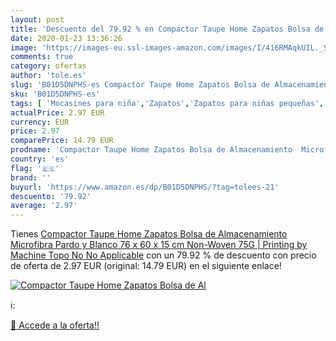 ```yaml
---
layout: post
title: 'Descuento del 79.92 % en Compactor Taupe Home Zapatos Bolsa de Al'
date: 2020-01-23 13:36:26
image: 'https://images-eu.ssl-images-amazon.com/images/I/416RMAqkUIL._SL400_.jpg'
comments: true
category: ofertas
author: 'tole.es'
slug: 'B01D5DNPHS-es Compactor Taupe Home Zapatos Bolsa de Almacenamiento...'
sku: 'B01D5DNPHS-es'
tags: [ 'Mocasines para niña','Zapatos','Zapatos para niñas pequeñas','Zapatos y complementos','zapatos', ]
actualPrice: 2.97 EUR
currency: EUR
price: 2.97
comparePrice: 14.79 EUR
prodname: 'Compactor Taupe Home Zapatos Bolsa de Almacenamiento  Microfibra  Pardo y Blanco  76 x 60 x 15 cm  Non-Woven 75G | Printing by Machine  Topo  No No Applicable'
country: 'es'
flag: '🇪🇸'
brand: ''
buyurl: 'https://www.amazon.es/dp/B01D5DNPHS/?tag=tolees-21'
descuento: '79.92'
average: '2.97'
---
```


Tienes [Compactor Taupe Home Zapatos Bolsa de Almacenamiento  Microfibra  Pardo y Blanco  76 x 60 x 15 cm  Non-Woven 75G | Printing by Machine  Topo  No No Applicable](https://www.amazon.es/dp/B01D5DNPHS/?tag=tolees-21) con un 79.92 % de descuento con precio de oferta de 2.97 EUR (original: 14.79 EUR) en el siguiente enlace!

[![Compactor Taupe Home Zapatos Bolsa de Al](https://images-eu.ssl-images-amazon.com/images/I/416RMAqkUIL._SL400_.jpg)](https://www.amazon.es/dp/B01D5DNPHS/?tag=tolees-21)

ℹ️:


[🛒 Accede a la oferta!!](https://www.amazon.es/dp/B01D5DNPHS/?tag=tolees-21)
